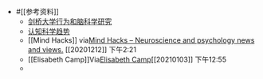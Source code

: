 - #[[参考资料]]
    - [剑桥大学行为和脑科学研究](https://www.cambridge.org/core/journals/behavioral-and-brain-sciences)
    - [认知科学趋势](https://www.cell.com/trends/cognitive-sciences/home)
    - [[Mind Hacks]]
      via[Mind Hacks – Neuroscience and psychology news and views.](https://mindhacks.com/)
      [[20201212]] 下午2:21
    - [[Elisabeth Camp]]Via[Elisabeth Camp](https://elisabethcamp.github.io/)[[20210103]] 下午12:55
    - 

